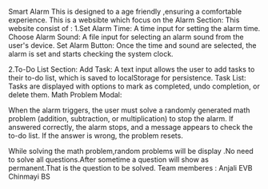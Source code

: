 Smart Alarm
This is designed to a age friendly ,ensuring a comfortable  experience.
This is a websibte which focus on the Alarm Section:
This website consist of :
1.Set Alarm Time: A time input for setting the alarm time.
  Choose Alarm Sound: A file input for selecting an alarm sound from the user's device.
  Set Alarm Button: Once the time and sound are selected, the alarm is set and starts checking the system clock.

2.To-Do List Section:
  Add Task: A text input allows the user to add tasks to their to-do list, which is saved to localStorage for persistence.
  Task List: Tasks are displayed with options to mark as completed, undo completion, or delete them.
  Math Problem Modal:

When the alarm triggers, the user must solve a randomly generated math problem (addition, subtraction, or multiplication) to stop the alarm.
If answered correctly, the alarm stops, and a message appears to check the to-do list. If the answer is wrong, the problem resets.

While solving the math problem,random problems will be display .No need to solve all questions.After sometime a question will show as permanent.That is the question to be solved.
Team memberes :
Anjali EVB
Chinmayi BS
